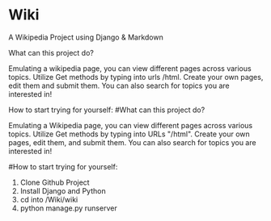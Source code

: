 # Wiki
A Wikipedia Project using Django &amp; Markdown

What can this project do?

Emulating a wikipedia page, you can view different pages across various topics. Utilize Get methods by typing into urls /html. Create your own pages, edit them and submit them. You can also search for topics you are interested in!

How to start trying for yourself:
#What can this project do?

Emulating a Wikipedia page, you can view different pages across various topics. Utilize Get methods by typing into URLs "/html". Create your own pages, edit them, and submit them. You can also search for topics you are interested in!

#How to start trying for yourself:
1. Clone Github Project
2. Install Django and Python
3. cd into /Wiki/wiki
4. python manage.py runserver
